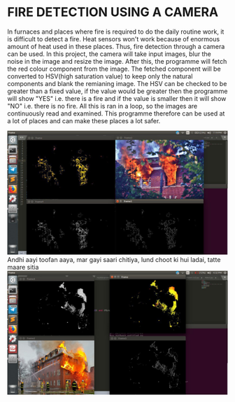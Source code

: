 # FIRE DETECTION USING A CAMERA

In furnaces and places where fire is required to do the daily routine work, it is difficult to detect a fire.
Heat sensors won't work because of enormous amount of heat used in these places. Thus, fire detection through a camera can be used.
In this project, the camera will take input images, blur the noise in the image and resize the image. After this, the programme
will fetch the red colour component from the image. The fetched component will be converted to HSV(high saturation value) to keep
only the natural components and blank the remianing image.
The HSV can be checked to be greater than a fixed value, if the value would be greater then the programme will show "YES" i.e.
there is a fire and if the value is smaller then it will show "NO" i.e. there is no fire.
All this is ran in a loop, so the images are continuously read and examined.
This programme therefore can be used at a lot of places and can make these places a lot safer.

![Fire Detection 1](/images/1.jpg)
Andhi aayi toofan aaya,
mar gayi saari chitiya,
lund choot ki hui ladai,
tatte maare sitia
![Fire Detection 1](/images/2.jpg)
